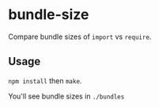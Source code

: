 # bundle-size

Compare bundle sizes of `import` vs `require`.

## Usage

`npm install` then `make`.

You'll see bundle sizes in `./bundles`